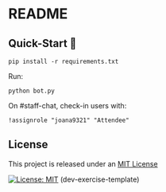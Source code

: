 # README

## Quick-Start :rocket:

```
pip install -r requirements.txt
```

Run:
```
python bot.py
```

On #staff-chat, check-in users with:

```
!assignrole "joana9321" "Attendee"
```

## License

This project is released under an [MIT License](./LICENSE)

[![License: MIT](https://img.shields.io/badge/License-MIT-yellow.svg)](https://opensource.org/licenses/MIT)
(dev-exercise-template)
